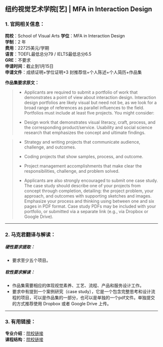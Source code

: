 ## 纽约视觉艺术学院[艺] | MFA in Interaction Design


### 1. 官网相关信息：

**院校**：School of Visual Arts 
**学位**：MFA in Interaction Design  
**学制**：2 年  
**费用**：22725美元/学期  
**语言**：TOEFL最低总分79 / IELTS最低总分6.5  
**GRE**：不要求    
**申请时间**：截止到1月15日  
**申请文件**：成绩证明+学位证明+3 封推荐信+个人陈述+个人简历+作品集

**作品集要求原文：**   

> - Applicants are required to submit a portfolio of work that demonstrates a point of view about interaction design. Interaction design portfolios are likely visual but need not be, as we look for a broad range of references as parallel influences to the field. Portfolios must include at least five projects. You might consider:
> 
> - Design work that demonstrates visual literacy, craft, process, and the corresponding product/service.
Usability and social science research that emphasizes the concept and ultimate findings.

> - Strategy and writing projects that communicate audience, challenge, and outcomes.
> 
> - Coding projects that show samples, process, and outcome.
> - Project management accomplishments that make clear the responsibilities, challenge, and problem solved.
> 
> - Applicants are also strongly encouraged to submit one case study. The case study should describe one of your projects from concept through completion, detailing: the project problem, your approach, and outcomes with supporting sketches and images. Emphasize your process and thinking using between one and six pages in PDF format. Case study PDFs may be included with your portfolio, or submitted via a separate link (e.g., via Dropbox or Google Drive).

---


### 2. 马克君翻译与解读：

##### 硬性要求提取：
- 要求至少五个项目。


##### 软性要求解读：
- 作品集需要相应的体现视觉素养、工艺、流程、产品和服务设计工作。
- 要求中有提到一个案例研究（case study），它是一个包含完整思考和设计流程的项目，可以是作品集的一部分，也可以是单独的一个pdf文件。单独提交的方式推荐使用 Dropbox 或者 Google Drive 上传。


---


### 3. 有用链接：

**专业介绍**：[院校链接](https://www.sva.edu/graduate/mfa-interaction-design)  
**课程结构**：[院校链接](https://www.sva.edu/graduate/mfa-interaction-design/curriculum)
